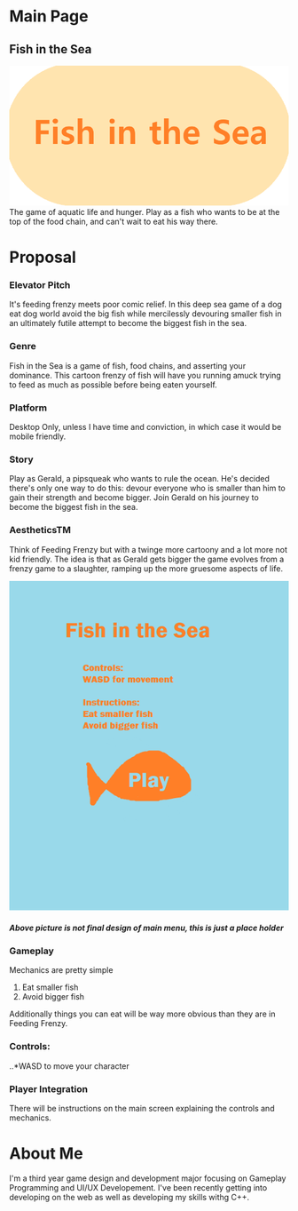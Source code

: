 # Main Page
## Fish in the Sea
![Banner](https://github.com/MCCapra/IGME-230/blob/master/fishBanner.png "Banner")
The game of aquatic life and hunger. Play as a fish who wants to be at the top of the food chain, and can't wait to eat his way there.

# Proposal
### Elevator Pitch
It's feeding frenzy meets poor comic relief. In this deep sea game of a dog eat dog world avoid the big fish while mercilessly devouring
smaller fish in an ultimately futile attempt to become the biggest fish in the sea.

### Genre
Fish in the Sea is a game of fish, food chains, and asserting your dominance. This cartoon frenzy of fish will have you running amuck
trying to feed as much as possible before being eaten yourself.

### Platform
Desktop Only, unless I have time and conviction, in which case it would be mobile friendly.

### Story
Play as Gerald, a pipsqueak who wants to rule the ocean. He's decided there's only one way to do this: devour everyone who
is smaller than him to gain their strength and become bigger. Join Gerald on his journey to become the biggest fish in the sea.

### AestheticsTM
Think of Feeding Frenzy but with a twinge more cartoony and a lot more not kid friendly. The idea is that as Gerald gets bigger the
game evolves from a frenzy game to a slaughter, ramping up the more gruesome aspects of life.

![Blizzard Ready UI/UX Art](https://github.com/MCCapra/IGME-230/blob/master/FishInTheSea.png "Blizzard Ready UI/UX Art")

##### Above picture is not final design of main menu, this is just a place holder

### Gameplay
Mechanics are pretty simple
1. Eat smaller fish
2. Avoid bigger fish

Additionally things you can eat will be way more obvious than they are in Feeding Frenzy.

### Controls:
..*WASD to move your character

### Player Integration
There will be instructions on the main screen explaining the controls and mechanics.

# About Me
I'm a third year game design and development major focusing on Gameplay Programming and UI/UX Developement. I've been recently getting
into developing on the web as well as developing my skills withg C++.
